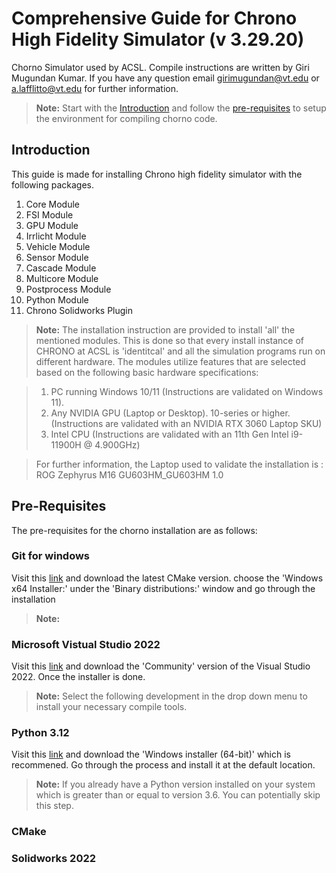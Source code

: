 # Comprehensive Guide for Chrono High Fidelity Simulator (v 3.29.20)
Chorno Simulator used by ACSL. Compile instructions are written by Giri Mugundan Kumar. If you have any question email girimugundan@vt.edu or a.lafflitto@vt.edu for further information.

> **Note:** Start with the [Introduction](#introduction) and follow the [pre-requisites](#pre-requisites) to setup the environment for compiling chorno code.

## Introduction
This guide is made for installing Chrono high fidelity simulator with the following packages. 

1. Core Module
2. FSI Module
3. GPU Module
4. Irrlicht Module
5. Vehicle Module
6. Sensor Module
7. Cascade Module
8. Multicore Module
9. Postprocess Module
10. Python Module
12. Chrono Solidworks Plugin

> **Note:** The installation instruction are provided to install 'all' the mentioned modules. This is done so that every install instance of CHRONO at ACSL is 'identitcal' and all the simulation programs run on different hardware. The modules utilize features that are selected based on the following basic hardware specifications:

> 1. PC running Windows 10/11 (Instructions are validated on Windows 11).
> 2. Any NVIDIA GPU (Laptop or Desktop). 10-series or higher. (Instructions are validated with an NVIDIA RTX 3060 Laptop SKU)
> 3. Intel CPU (Instructions are validated with an 11th Gen Intel i9-11900H @ 4.900GHz)

> For further information, the Laptop used to validate the installation is : ROG Zephyrus M16 GU603HM_GU603HM 1.0

## Pre-Requisites
The pre-requisites for the chorno installation are as follows:

### Git for windows

Visit this [link](https://cmake.org/download/) and download the latest CMake version. choose the 'Windows x64 Installer:' under the 'Binary distributions:' window and go through the installation

> **Note:** 

### Microsoft Vistual Studio 2022

Visit this [link](https://visualstudio.microsoft.com/downloads/) and download the 'Community' version of the Visual Studio 2022. Once the installer is done. 
> **Note:** Select the following development in the drop down menu to install your necessary compile tools.

### Python 3.12

Visit this [link](https://www.python.org/downloads/release/python-3122/) and download the 'Windows installer (64-bit)' which is recommened. Go through the process and install it at the default location.

> **Note:** If you already have a Python version installed on your system which is greater than or equal to version 3.6. You can potentially skip this step.

### CMake 

### Solidworks 2022 
